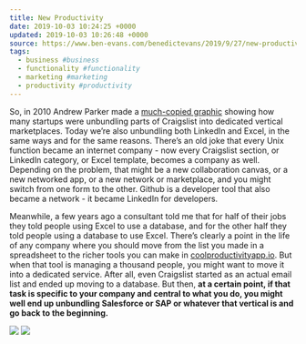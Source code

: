```yaml
---
title: New Productivity
date: 2019-10-03 10:24:25 +0000
updated: 2019-10-03 10:26:48 +0000
source: https://www.ben-evans.com/benedictevans/2019/9/27/new-productivity
tags:
  - business #business
  - functionality #functionality
  - marketing #marketing
  - productivity #productivity
---
```

So, in 2010 Andrew Parker made a [much-copied graphic][1] showing how many startups were unbundling parts of Craigslist into dedicated vertical marketplaces. Today we’re also unbundling both LinkedIn and Excel, in the same ways and for the same reasons. There’s an old joke that every Unix function became an internet company - now every Craigslist section, or LinkedIn category, or Excel template, becomes a company as well. Depending on the problem, that might be a new collaboration canvas, or a new networked app, or a new network or marketplace, and you might switch from one form to the other. Github is a developer tool that also became a network - it became LinkedIn for developers.
Meanwhile, a few years ago a consultant told me that for half of their jobs they told people using Excel to use a database, and for the other half they told people using a database to use Excel. There’s clearly a point in the life of any company where you should move from the list you made in a spreadsheet to the richer tools you can make in [coolproductivityapp.io][2]. But when that tool is managing a thousand people, you might want to move it into a dedicated service. After all, even Craigslist started as an actual email list and ended up moving to a database. But then, __at a certain point, if that task is specific to your company and central to what you do, you might well end up unbundling Salesforce or SAP or whatever that vertical is and go back to the beginning.__
![](New%20Productivity.html.resources/FDCB6479-F9E8-41DC-BF39-6039D6A33999.jpg)![](New%20Productivity.html.resources/B54C3375-D9AF-4EA6-8F56-2B03AD4472F9.png)
[1]: https://thegongshow.tumblr.com/post/345941486/the-spawn-of-craigslist-like-most-vcs-that-focus
[2]: http://coolproductivityapp.io/